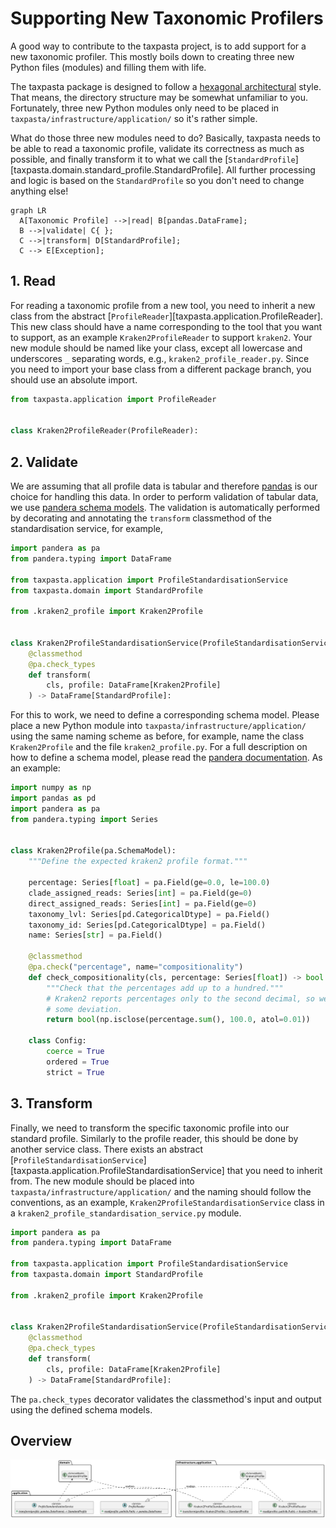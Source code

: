 # Supporting New Taxonomic Profilers

A good way to contribute to the taxpasta project, is to add support for a new taxonomic profiler. This mostly boils down to creating three new Python files (modules) and filling them with life.

The taxpasta package is designed to follow a [hexagonal architectural](https://en.wikipedia.org/wiki/Hexagonal_architecture_(software)) style. That means, the directory structure may be somewhat unfamiliar to you. Fortunately, three new Python modules only need to be placed in `taxpasta/infrastructure/application/` so it's rather simple.

What do those three new modules need to do? Basically, taxpasta needs to be able to read a taxonomic profile, validate its correctness as much as possible, and finally transform it to what we call the [`StandardProfile`][taxpasta.domain.standard_profile.StandardProfile]. All further processing and logic is based on the `StandardProfile` so you don't need to change anything else!

```mermaid
graph LR
  A[Taxonomic Profile] -->|read| B[pandas.DataFrame];
  B -->|validate| C{ };
  C -->|transform| D[StandardProfile];
  C --> E[Exception];
```

## 1. Read

For reading a taxonomic profile from a new tool, you need to inherit a new class from the abstract [`ProfileReader`][taxpasta.application.ProfileReader]. This new class should have a name corresponding to the tool that you want to support, as an example `Kraken2ProfileReader` to support `kraken2`. Your new module should be named like your class, except all lowercase and underscores `_` separating words, e.g., `kraken2_profile_reader.py`. Since you need to import your base class from a different package branch, you should use an absolute import.

```python
from taxpasta.application import ProfileReader


class Kraken2ProfileReader(ProfileReader):
```

## 2. Validate

We are assuming that all profile data is tabular and therefore [pandas](https://pandas.pydata.org/) is our choice for handling this data. In order to perform validation of tabular data, we use [pandera schema models](https://pandera.readthedocs.io/en/stable/schema_models.html). The validation is automatically performed by decorating and annotating the `transform` classmethod of the standardisation service, for example,

```python
import pandera as pa
from pandera.typing import DataFrame

from taxpasta.application import ProfileStandardisationService
from taxpasta.domain import StandardProfile

from .kraken2_profile import Kraken2Profile


class Kraken2ProfileStandardisationService(ProfileStandardisationService):
    @classmethod
    @pa.check_types
    def transform(
        cls, profile: DataFrame[Kraken2Profile]
    ) -> DataFrame[StandardProfile]:
```

For this to work, we need to define a corresponding schema model. Please place a new Python module into `taxpasta/infrastructure/application/` using the same naming scheme as before, for example, name the class `Kraken2Profile` and the file `kraken2_profile.py`. For a full description on how to define a schema model, please read the [pandera documentation](https://pandera.readthedocs.io/en/stable/schema_models.html). As an example:

```python
import numpy as np
import pandas as pd
import pandera as pa
from pandera.typing import Series


class Kraken2Profile(pa.SchemaModel):
    """Define the expected kraken2 profile format."""

    percentage: Series[float] = pa.Field(ge=0.0, le=100.0)
    clade_assigned_reads: Series[int] = pa.Field(ge=0)
    direct_assigned_reads: Series[int] = pa.Field(ge=0)
    taxonomy_lvl: Series[pd.CategoricalDtype] = pa.Field()
    taxonomy_id: Series[pd.CategoricalDtype] = pa.Field()
    name: Series[str] = pa.Field()

    @classmethod
    @pa.check("percentage", name="compositionality")
    def check_compositionality(cls, percentage: Series[float]) -> bool:
        """Check that the percentages add up to a hundred."""
        # Kraken2 reports percentages only to the second decimal, so we expect
        # some deviation.
        return bool(np.isclose(percentage.sum(), 100.0, atol=0.01))

    class Config:
        coerce = True
        ordered = True
        strict = True
```

## 3. Transform

Finally, we need to transform the specific taxonomic profile into our standard profile. Similarly to the profile reader, this should be done by another service class. There exists an abstract [`ProfileStandardisationService`][taxpasta.application.ProfileStandardisationService] that you need to inherit from. The new module should be placed into `taxpasta/infrastructure/application/` and the naming should follow the conventions, as an example, `Kraken2ProfileStandardisationService` class in a `kraken2_profile_standardisation_service.py` module.

```python
import pandera as pa
from pandera.typing import DataFrame

from taxpasta.application import ProfileStandardisationService
from taxpasta.domain import StandardProfile

from .kraken2_profile import Kraken2Profile


class Kraken2ProfileStandardisationService(ProfileStandardisationService):
    @classmethod
    @pa.check_types
    def transform(
        cls, profile: DataFrame[Kraken2Profile]
    ) -> DataFrame[StandardProfile]:
```

The `pa.check_types` decorator validates the classmethod's input and output using the defined schema models.

## Overview

![](taxpasta_profiler_support_overview.svg)
